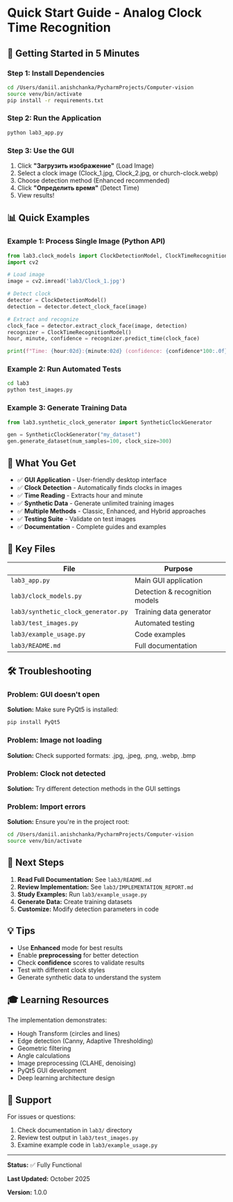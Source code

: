 # Quick Start Guide - Analog Clock Time Recognition

## 🚀 Getting Started in 5 Minutes

### Step 1: Install Dependencies

```bash
cd /Users/daniil.anishchanka/PycharmProjects/Computer-vision
source venv/bin/activate
pip install -r requirements.txt
```

### Step 2: Run the Application

```bash
python lab3_app.py
```

### Step 3: Use the GUI

1. Click **"Загрузить изображение"** (Load Image)
2. Select a clock image (Clock_1.jpg, Clock_2.jpg, or church-clock.webp)
3. Choose detection method (Enhanced recommended)
4. Click **"Определить время"** (Detect Time)
5. View results!

## 📊 Quick Examples

### Example 1: Process Single Image (Python API)

```python
from lab3.clock_models import ClockDetectionModel, ClockTimeRecognitionModel
import cv2

# Load image
image = cv2.imread('lab3/Clock_1.jpg')

# Detect clock
detector = ClockDetectionModel()
detection = detector.detect_clock_face(image)

# Extract and recognize
clock_face = detector.extract_clock_face(image, detection)
recognizer = ClockTimeRecognitionModel()
hour, minute, confidence = recognizer.predict_time(clock_face)

print(f"Time: {hour:02d}:{minute:02d} (confidence: {confidence*100:.0f}%)")
```

### Example 2: Run Automated Tests

```bash
cd lab3
python test_images.py
```

### Example 3: Generate Training Data

```python
from lab3.synthetic_clock_generator import SyntheticClockGenerator

gen = SyntheticClockGenerator("my_dataset")
gen.generate_dataset(num_samples=100, clock_size=300)
```

## 🎯 What You Get

- ✅ **GUI Application** - User-friendly desktop interface
- ✅ **Clock Detection** - Automatically finds clocks in images
- ✅ **Time Reading** - Extracts hour and minute
- ✅ **Synthetic Data** - Generate unlimited training images
- ✅ **Multiple Methods** - Classic, Enhanced, and Hybrid approaches
- ✅ **Testing Suite** - Validate on test images
- ✅ **Documentation** - Complete guides and examples

## 📁 Key Files

| File | Purpose |
|------|---------|
| `lab3_app.py` | Main GUI application |
| `lab3/clock_models.py` | Detection & recognition models |
| `lab3/synthetic_clock_generator.py` | Training data generator |
| `lab3/test_images.py` | Automated testing |
| `lab3/example_usage.py` | Code examples |
| `lab3/README.md` | Full documentation |

## 🛠️ Troubleshooting

### Problem: GUI doesn't open
**Solution:** Make sure PyQt5 is installed:
```bash
pip install PyQt5
```

### Problem: Image not loading
**Solution:** Check supported formats: .jpg, .jpeg, .png, .webp, .bmp

### Problem: Clock not detected
**Solution:** Try different detection methods in the GUI settings

### Problem: Import errors
**Solution:** Ensure you're in the project root:
```bash
cd /Users/daniil.anishchanka/PycharmProjects/Computer-vision
source venv/bin/activate
```

## 📖 Next Steps

1. **Read Full Documentation:** See `lab3/README.md`
2. **Review Implementation:** See `lab3/IMPLEMENTATION_REPORT.md`
3. **Study Examples:** Run `lab3/example_usage.py`
4. **Generate Data:** Create training datasets
5. **Customize:** Modify detection parameters in code

## 💡 Tips

- Use **Enhanced** mode for best results
- Enable **preprocessing** for better detection
- Check **confidence** scores to validate results
- Test with different clock styles
- Generate synthetic data to understand the system

## 🎓 Learning Resources

The implementation demonstrates:
- Hough Transform (circles and lines)
- Edge detection (Canny, Adaptive Thresholding)
- Geometric filtering
- Angle calculations
- Image preprocessing (CLAHE, denoising)
- PyQt5 GUI development
- Deep learning architecture design

## 📧 Support

For issues or questions:
1. Check documentation in `lab3/` directory
2. Review test output in `lab3/test_images.py`
3. Examine example code in `lab3/example_usage.py`

---

**Status:** ✅ Fully Functional

**Last Updated:** October 2025

**Version:** 1.0.0

